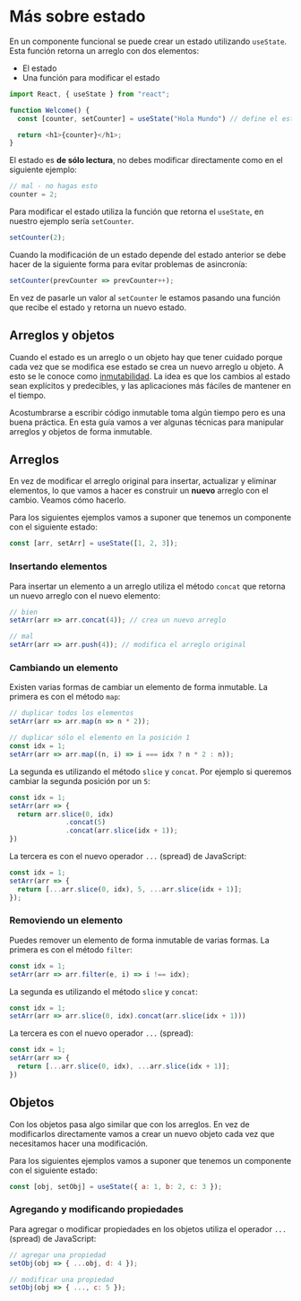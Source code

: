 # Más sobre estado

En un componente funcional se puede crear un estado utilizando `useState`. Esta función retorna un arreglo con dos elementos:

* El estado
* Una función para modificar el estado

```javascript
import React, { useState } from "react";

function Welcome() {
  const [counter, setCounter] = useState("Hola Mundo") // define el estado con un valor inicial

  return <h1>{counter}</h1>;
}
```

El estado es **de sólo lectura**, no debes modificar directamente como en el siguiente ejemplo:

```javascript
// mal - no hagas esto
counter = 2;
```

Para modificar el estado utiliza la función que retorna el `useState`, en nuestro ejemplo sería `setCounter`. 

```javascript
setCounter(2);
```

Cuando la modificación de un estado depende del estado anterior se debe hacer de la siguiente forma para evitar problemas de asincronía:

```javascript
setCounter(prevCounter => prevCounter++);
```

En vez de pasarle un valor al `setCounter` le estamos pasando una función que recibe el estado y retorna un nuevo estado.

## Arreglos y objetos

Cuando el estado es un arreglo o un objeto hay que tener cuidado porque cada vez que se modifica ese estado se crea un nuevo arreglo u objeto. A esto se le conoce como [inmutabilidad](https://es.wikipedia.org/wiki/Objeto_inmutable). La idea es que los cambios al estado sean explícitos y predecibles, y las aplicaciones más fáciles de mantener en el tiempo.

Acostumbrarse a escribir código inmutable toma algún tiempo pero es una buena práctica. En esta guía vamos a ver algunas técnicas para manipular arreglos y objetos de forma inmutable.

## Arreglos

En vez de modificar el arreglo original para insertar, actualizar y eliminar elementos, lo que vamos a hacer es construir un **nuevo** arreglo con el cambio. Veamos cómo hacerlo.

Para los siguientes ejemplos vamos a suponer que tenemos un componente con el siguiente estado:

```javascript
const [arr, setArr] = useState([1, 2, 3]);
```

### Insertando elementos

Para insertar un elemento a un arreglo utiliza el método `concat` que retorna un nuevo arreglo con el nuevo elemento:

```javascript
// bien
setArr(arr => arr.concat(4)); // crea un nuevo arreglo

// mal
setArr(arr => arr.push(4)); // modifica el arreglo original
```

### Cambiando un elemento

Existen varias formas de cambiar un elemento de forma inmutable. La primera es con el método `map`:

```javascript
// duplicar todos los elementos
setArr(arr => arr.map(n => n * 2));

// duplicar sólo el elemento en la posición 1
const idx = 1;
setArr(arr => arr.map((n, i) => i === idx ? n * 2 : n));
```

La segunda es utilizando el método `slice` y `concat`. Por ejemplo si queremos cambiar la segunda posición por un `5`:

```javascript
const idx = 1;
setArr(arr => {
  return arr.slice(0, idx)
              .concat(5)
              .concat(arr.slice(idx + 1));
})
```

La tercera es con el nuevo operador `...` \(spread\) de JavaScript:

```javascript
const idx = 1;
setArr(arr => {
  return [...arr.slice(0, idx), 5, ...arr.slice(idx + 1)];
});
```

### Removiendo un elemento

Puedes remover un elemento de forma inmutable de varias formas. La primera es con el método `filter`:

```javascript
const idx = 1;
setArr(arr => arr.filter(e, i) => i !== idx);
```

La segunda es utilizando el método `slice` y `concat`:

```javascript
const idx = 1;
setArr(arr => arr.slice(0, idx).concat(arr.slice(idx + 1)))
```

La tercera es con el nuevo operador `...` \(spread\):

```javascript
const idx = 1;
setArr(arr => {
  return [...arr.slice(0, idx), ...arr.slice(idx + 1)];
})
```

## Objetos

Con los objetos pasa algo similar que con los arreglos. En vez de modificarlos directamente vamos a crear un nuevo objeto cada vez que necesitamos hacer una modificación.

Para los siguientes ejemplos vamos a suponer que tenemos un componente con el siguiente estado:

```javascript
const [obj, setObj] = useState({ a: 1, b: 2, c: 3 });
```

### Agregando y modificando propiedades

Para agregar o modificar propiedades en los objetos utiliza el operador `...` \(spread\) de JavaScript:

```javascript
// agregar una propiedad
setObj(obj => { ...obj, d: 4 });

// modificar una propiedad
setObj(obj => { ..., c: 5 });
```


